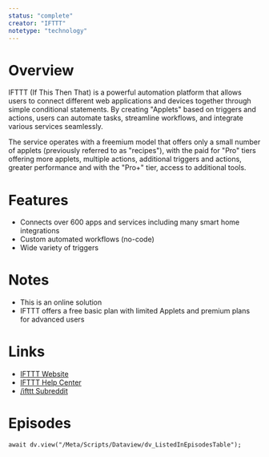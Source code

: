 ```yaml
---
status: "complete"
creator: "IFTTT"
notetype: "technology"
---
```


# Overview
IFTTT (If This Then That) is a powerful automation platform that allows users to connect different web applications and devices together through simple conditional statements. By creating "Applets" based on triggers and actions, users can automate tasks, streamline workflows, and integrate various services seamlessly.

The service operates with a freemium model that offers only a small number of applets (previously referred to as "recipes"), with the paid for "Pro" tiers offering more applets, multiple actions, additional triggers and actions, greater performance and with the "Pro+" tier, access to additional tools.

# Features
- Connects over 600 apps and services including many smart home integrations
- Custom automated workflows (no-code)
- Wide variety of triggers

# Notes
- This is an online solution
- IFTTT offers a free basic plan with limited Applets and premium plans for advanced users

# Links
- [IFTTT Website](https://ifttt.com)
- [IFTTT Help Center](https://help.ifttt.com/)
- [/ifttt Subreddit](https://www.reddit.com/r/ifttt/)

# Episodes
```dataviewjs
await dv.view("/Meta/Scripts/Dataview/dv_ListedInEpisodesTable");
```
